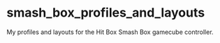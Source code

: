 # smash_box_profiles_and_layouts
My profiles and layouts for the Hit Box Smash Box gamecube controller.
